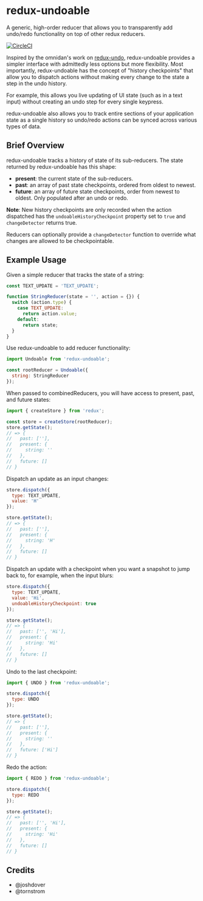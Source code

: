 # redux-undoable

A generic, high-order reducer that allows you to transparently add undo/redo functionality on top of other redux
reducers.

[![CircleCI](https://circleci.com/gh/cratejoy/redux-undoable.svg?style=svg&circle-token=6cc68f7e4284ab696c752c4fe57666130b8292b2)](https://circleci.com/gh/joshdover/redux-undoable)

Inspired by the omnidan's work on [redux-undo](https://github.com/omnidan/redux-undo), redux-undoable provides a simpler
interface with admittedly less options but more flexibility. Most importantly, redux-undoable has the concept of "history
checkpoints" that allow you to dispatch actions without making every change to the state a step in the undo history.

For example, this allows you live updating of UI state (such as in a text input) without creating an undo step for every
single keypress.

redux-undoable also allows you to track entire sections of your application state as a single history so undo/redo
actions can be synced across various types of data.

## Brief Overview

redux-undoable tracks a history of state of its sub-reducers. The state returned by redux-undoable has this shape:
- **present**: the current state of the sub-reducers.
- **past**: an array of past state checkpoints, ordered from oldest to newest.
- **future**: an array of future state checkpoints, order from newest to oldest. Only populated after an undo or redo.

**Note**: New history checkpoints are only recorded when the action dispatched has the `undoableHistoryCheckpoint`
property set to `true` and `changeDetector` returns true.

Reducers can optionally provide a `changeDetector` function to override what changes are allowed to be checkpointable.

## Example Usage

Given a simple reducer that tracks the state of a string:
```js
const TEXT_UPDATE = 'TEXT_UPDATE';

function StringReducer(state = '', action = {}) {
  switch (action.type) {
    case TEXT_UPDATE:
      return action.value;
    default:
      return state;
  }
}
```

Use redux-undoable to add reducer functionality:
```js
import Undoable from 'redux-undoable';

const rootReducer = Undoable({
  string: StringReducer
});
```

When passed to combinedReducers, you will have access to present, past, and future states:
```js
import { createStore } from 'redux';

const store = createStore(rootReducer);
store.getState();
// => {
//   past: [''],
//   present: {
//     string: ''
//   },
//   future: []
// }
```

Dispatch an update as an input changes:
```js
store.dispatch({
  type: TEXT_UPDATE,
  value: 'H'
});

store.getState();
// => {
//   past: [''],
//   present: {
//     string: 'H'
//   },
//   future: []
// }
```

Dispatch an update with a checkpoint when you want a snapshot to jump back to, for example, when the input blurs:
```js
store.dispatch({
  type: TEXT_UPDATE,
  value: 'Hi',
  undoableHistoryCheckpoint: true
});

store.getState();
// => {
//   past: ['', 'Hi'],
//   present: {
//     string: 'Hi'
//   },
//   future: []
// }
```

Undo to the last checkpoint:
```js
import { UNDO } from 'redux-undoable';

store.dispatch({
  type: UNDO
});

store.getState();
// => {
//   past: [''],
//   present: {
//     string: ''
//   },
//   future: ['Hi']
// }
```

Redo the action:
```js
import { REDO } from 'redux-undoable';

store.dispatch({
  type: REDO
});

store.getState();
// => {
//   past: ['', 'Hi'],
//   present: {
//     string: 'Hi'
//   },
//   future: []
// }
```

## Credits

- @joshdover
- @tornstrom
